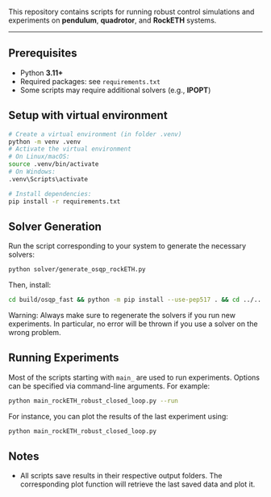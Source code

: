 This repository contains scripts for running robust control simulations and experiments on **pendulum**, **quadrotor**, and **RockETH** systems.  

---

## Prerequisites
- Python **3.11+**
- Required packages: see `requirements.txt`
- Some scripts may require additional solvers (e.g., **IPOPT**)


## Setup with virtual environment
```bash
# Create a virtual environment (in folder .venv)
python -m venv .venv
# Activate the virtual environment
# On Linux/macOS:
source .venv/bin/activate
# On Windows:
.venv\Scripts\activate

# Install dependencies:
pip install -r requirements.txt
```

## Solver Generation
Run the script corresponding to your system to generate the necessary solvers:
```bash
python solver/generate_osqp_rockETH.py
```
Then, install:
```bash
cd build/osqp_fast && python -m pip install --use-pep517 . && cd ../..
```

Warning:
Always make sure to regenerate the solvers if you run new experiments. In particular, no error will be thrown if you use a solver on the wrong problem.


## Running Experiments
Most of the scripts starting with `main_` are used to run experiments. Options can be specified via command-line arguments. For example:
```bash
python main_rockETH_robust_closed_loop.py --run
```

For instance, you can plot the results of the last experiment using:
```bash
python main_rockETH_robust_closed_loop.py
```

## Notes
- All scripts save results in their respective output folders. The corresponding plot function will retrieve the last saved data and plot it.





